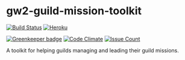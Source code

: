 # gw2-guild-mission-toolkit

[![Build Status](https://travis-ci.org/Raigen/gw2-guild-mission-toolkit.svg?branch=master)](https://travis-ci.org/Raigen/gw2-guild-mission-toolkit)
[![Heroku](http://heroku-badge.herokuapp.com/?app=gw2-guild-mission-toolkit&style=flat&svg=1)](gw2-guild-mission-toolkit.herokuapp.com)

[![Greenkeeper badge](https://badges.greenkeeper.io/Raigen/gw2-guild-mission-toolkit.svg)](https://greenkeeper.io/)
[![Code Climate](https://codeclimate.com/github/Raigen/gw2-guild-mission-toolkit/badges/gpa.svg)](https://codeclimate.com/github/Raigen/gw2-guild-mission-toolkit)
[![Issue Count](https://codeclimate.com/github/Raigen/gw2-guild-mission-toolkit/badges/issue_count.svg)](https://codeclimate.com/github/Raigen/gw2-guild-mission-toolkit)

A toolkit for helping guilds managing and leading their guild missions.
